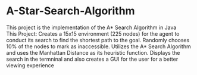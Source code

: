 # A-Star-Search-Algorithm
<html>
This project is the implementation of the A* Search Algorithm in Java</br>
This Project: Creates a 15x15 environment (225 nodes) for the agent to conduct its search to find the shortest path to the goal.
              Randomly chooses 10% of the nodes to mark as inaccessible.
              Utilizes the A* Search Algorithm and uses the Manhattan Distance as its heuristic function. 
              Displays the search in the termninal and also creates a GUI for the user for a better viewing experience
</html>                    


